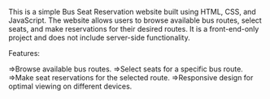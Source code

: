 This is a simple Bus Seat Reservation website built using HTML, CSS, and JavaScript. The website allows users to browse available bus routes, select seats, and make reservations for their desired routes. It is a front-end-only project and does not include server-side functionality.

Features:

=>Browse available bus routes.
=>Select seats for a specific bus route.
=>Make seat reservations for the selected route.
=>Responsive design for optimal viewing on different devices.
